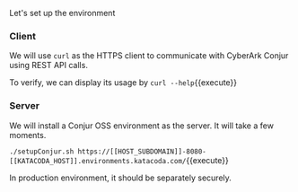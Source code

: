 
Let's set up the environment

### Client

We will use `curl` as the HTTPS client to communicate with CyberArk Conjur using REST API calls.

To verify, we can display its usage by `curl --help`{{execute}}

### Server

We will install a Conjur OSS environment as the server.   It will take a few moments.

`./setupConjur.sh https://[[HOST_SUBDOMAIN]]-8080-[[KATACODA_HOST]].environments.katacoda.com/`{{execute}}

In production environment, it should be separately securely.
